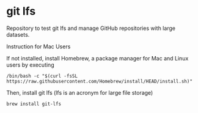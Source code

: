 # git lfs

Repository to test git lfs and manage GitHub repositories with large datasets.

Instruction for Mac Users 

If not installed, install Homebrew, a package manager for Mac and Linux users by executing

```/bin/bash -c "$(curl -fsSL https://raw.githubusercontent.com/Homebrew/install/HEAD/install.sh)"```

Then, install git lfs (lfs is an acronym for large file storage) 

```brew install git-lfs```


